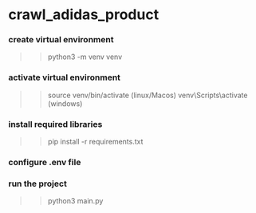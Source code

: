 # crawl_adidas_product

### create virtual environment 
>> python3 -m venv venv

### activate virtual environment 
>> source venv/bin/activate (linux/Macos)
>> venv\Scripts\activate (windows)

### install required libraries
>> pip install -r requirements.txt

### configure .env file

### run the project
>> python3 main.py